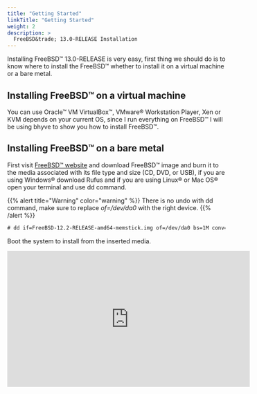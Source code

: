 ```yaml
---
title: "Getting Started"
linkTitle: "Getting Started"
weight: 2
description: >
  FreeBSD&trade; 13.0-RELEASE Installation
---
```

<!--
{{% pageinfo %}}
This is a placeholder page that shows you how to use this template site.
{{% /pageinfo %}}
-->

Installing FreeBSD&trade; 13.0-RELEASE is very easy, first thing we should do is to know where to install
the FreeBSD&trade; whether to install it on a virtual machine or a bare metal.

## Installing FreeBSD&trade; on a virtual machine

You can use Oracle&trade; VM VirtualBox&trade;, VMware&reg; Workstation Player, Xen or KVM depends on your current OS, since I run everything on FreeBSD&trade; I will be using bhyve to show you how to install FreeBSD&trade;.

## Installing FreeBSD&trade; on a bare metal

First visit [FreeBSD&trade; website](https://www.freebsd.org/where/) and download FreeBSD&trade; image and burn it to the media associated with its file type and size (CD, DVD, or USB), if you are using Windows&reg; download Rufus and if you are using Linux&reg; or Mac OS&reg; open your terminal and use dd command.

{{% alert title="Warning" color="warning" %}}
There is no undo with dd command, make sure to replace *of=/dev/da0* with the right device.
{{% /alert %}}

```html
# dd if=FreeBSD-12.2-RELEASE-amd64-memstick.img of=/dev/da0 bs=1M conv=fdatasync status=progress
```

Boot the system to install from the inserted media.

<iframe width="560" height="315" src="https://www.youtube.com/embed/NcJWygUjlcI" frameborder="0" allow="accelerometer; autoplay; clipboard-write; encrypted-media; gyroscope; picture-in-picture" allowfullscreen></iframe>

